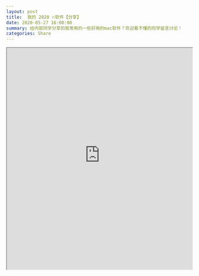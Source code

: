 ```yaml
---
layout: post
title:  我的 2020 🔥软件【分享】
date: 2020-05-27 16:00:00
summary: 给内部同学分享的我常用的一些好用的mac软件？欢迎看不懂的同学留言讨论！
categories: Share
---
```


<iframe src="https://qpluspicture.oss-cn-beijing.aliyuncs.com/gYjcPy/🔥%20软件分享.pdf" width="100%" height="600px" marginwidth="0" marginheight="0" scrolling="no" allowtransparency="yes"></iframe>
